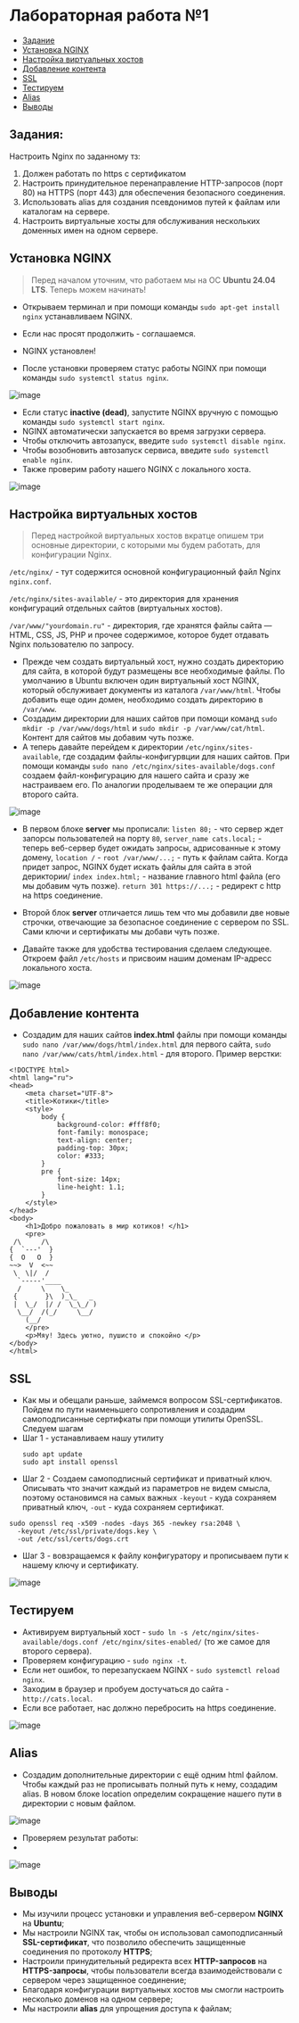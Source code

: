 # Лабораторная работа №1

- [Задание](#задание)
- [Установка NGINX](#установка-nginx)
- [Настройка виртуальных хостов](#настройка-виртуальных-хостов)
- [Добавление контента](#добавление-контента)
- [SSL](#ssl)
- [Тестируем]("тестируем)
- [Alias](#alias)
- [Выводы](#выводы)

## Задания:

Настроить Nginx по заданному тз:
1. Должен работать по https c сертификатом
2. Настроить принудительное перенаправление HTTP-запросов (порт 80) на HTTPS (порт 443) для обеспечения безопасного соединения.
3. Использовать alias для создания псевдонимов путей к файлам или каталогам на сервере.
4. Настроить виртуальные хосты для обслуживания нескольких доменных имен на одном сервере.

## Установка NGINX

> Перед началом уточним, что работаем мы на ОС **Ubuntu 24.04 LTS**. Теперь можем начинать!

* Открываем терминал и при помощи команды `sudo apt-get install nginx` устанавливаем NGINX.  
* Если нас просят продолжить - соглашаемся.  
* NGINX установлен!  

* После установки проверяем статус работы NGINX при помощи команды `sudo systemctl status nginx`.

![image](https://github.com/user-attachments/assets/4ae205bc-487d-40c9-86d0-58124e953f50)


* Если статус **inactive (dead)**, запустите NGINX вручную с помощью команды `sudo systemctl start nginx`.  
* NGINX автоматически запускается во время загрузки сервера.  
* Чтобы отключить автозапуск, введите `sudo systemctl disable nginx`.  
* Чтобы возобновить автозапуск сервиса, введите `sudo systemctl enable nginx`.
* Также проверим работу нашего NGINX с локального хоста.

![image](https://github.com/user-attachments/assets/c2d52b67-e381-4358-b391-69df4d27122c)


## Настройка виртуальных хостов

> Перед настройкой виртуальных хостов вкратце опишем три основные директории, с которыми мы будем работать, для конфигурации Nginx.

`/etc/nginx/` - тут содержится основной конфигурационный файл Nginx `nginx.conf`.

`/etc/nginx/sites-available/` - это директория для хранения конфигураций отдельных сайтов (виртуальных хостов).

`/var/www/"yourdomain.ru"` - директория, где хранятся файлы сайта — HTML, CSS, JS, PHP и прочее содержимое, которое будет отдавать Nginx пользователю по запросу.


* Прежде чем создать виртуальный хост, нужно создать директорию для сайта, в которой будут размещены все необходимые файлы. По умолчанию в Ubuntu включен один виртуальный хост NGINX, который обслуживает документы из каталога `/var/www/html`. Чтобы добавить еще один домен, необходимо создать директорию в `/var/www`.
* Создадим директории для наших сайтов при помощи команд `sudo mkdir -p /var/www/dogs/html` и `sudo mkdir -p /var/www/cat/html`. Контент для сайтов мы добавим чуть позже.
* А теперь давайте перейдем к директории `/etc/nginx/sites-available`, где создадим файлы-конфигурвции для наших сайтов. При помощи команды `sudo nano /etc/nginx/sites-available/dogs.conf` создаем файл-конфигурацию для нашего сайта и сразу же настраиваем его. По аналогии проделываем те же операции для второго сайта.

![image](https://github.com/user-attachments/assets/256c1507-5bdb-49ac-846c-6e7299b6af5a)


* В первом блоке **server** мы прописали: `listen 80;` - что сервер ждет запорсы пользователей на порту `80`, `server_name cats.local;` - теперь веб-сервер будет ожидать запросы, адрисованные к этому домену, `location /` - `root /var/www/...;` - путь к файлам сайта. Когда придет запрос, NGINX будет искать файлы для сайта в этой дериктории/ `index index.html;` - название главного html файла (его мы добавим чуть позже). `return 301 https://...;` - редирект с http на https соединение.
* Второй блок **server** отличается лишь тем что мы добавили две новые строчки, отвечающие за безопасное соединение с сервером по SSL. Сами ключи и сертификаты мы добави чуть позже.

* Давайте также для удобства тестирования сделаем следующее. Откроем файл `/etc/hosts` и присвоим нашим доменам IP-адресс локального хоста.

![image](https://github.com/user-attachments/assets/743fe1b8-3ec4-4e2b-aaa0-ba561af282b1)

## Добавление контента

* Создадим для наших сайтов **index.html** файлы при помощи команды `sudo nano /var/www/dogs/html/index.html` для первого сайта, `sudo nano /var/www/cats/html/index.html` - для второго. Пример верстки:
```
<!DOCTYPE html>
<html lang="ru">
<head>
    <meta charset="UTF-8">
    <title>Котики</title>
    <style>
        body {
            background-color: #fff8f0;
            font-family: monospace;
            text-align: center;
            padding-top: 30px;
            color: #333;
        }
        pre {
            font-size: 14px;
            line-height: 1.1;
        }
    </style>
</head>
<body>
    <h1>Добро пожаловать в мир котиков! </h1>
    <pre>
 /\     /\
{  `---'  }
{  O   O  }
~~>  V  <~~
 \  \|/  /
  `-----'____
  /     \    \_
 {       }\  )_\_   _
 |  \_/  |/ /  \_\_/ )
  \__/  /(_/     \__/
    (__/
    </pre>
    <p>Мяу! Здесь уютно, пушисто и спокойно </p>
</body>
</html>

```

## SSL

* Как мы и обещали раньше, займемся вопросом SSL-сертификатов. Пойдем по пути наименьшего сопротивления и создадим самоподписанные сертифкаты при помощи утилиты OpenSSL. Следуем шагам
* Шаг 1 - устанавливаем нашу утилиту
  ```
  sudo apt update
  sudo apt install openssl
  ```
* Шаг 2 - Создаем самоподписный сертификат и приватный ключ. Описывать что значит каждый из параметров не видем смысла, поэтому остановимся на самых важных `-keyout` - куда сохраняем приватный ключ, `-out` - куда сохраняем сертификат.
```
sudo openssl req -x509 -nodes -days 365 -newkey rsa:2048 \
  -keyout /etc/ssl/private/dogs.key \
  -out /etc/ssl/certs/dogs.crt
```
* Шаг 3 - вовзращаемся к файлу конфигуратору и прописываем пути к нашему ключу и сертификату.

![image](https://github.com/user-attachments/assets/e18e46d0-b9e0-4d5f-bbf5-a390d67ac8aa)


## Тестируем

* Активируем виртуальный хост - `sudo ln -s /etc/nginx/sites-available/dogs.conf /etc/nginx/sites-enabled/` (то же самое для второго сервера).
* Проверяем конфигурацию - `sudo nginx -t`.
* Если нет ошибок, то перезапускаем NGINX - `sudo systemctl reload nginx`.
* Заходим в браузер и пробуем достучаться до сайта - `http://cats.local`.
* Если все работает, нас должно перебросить на https соединение.

![image](https://github.com/user-attachments/assets/bc60ee04-892a-448b-9aa9-4eb10bf04589)


## Alias

* Создадим дополнительные директории с ещё одним html файлом. Чтобы каждый раз не прописывать полный путь к нему, создадим alias. В новом блоке location определим сокращение нашего пути в директории с новым файлом.

![image](https://github.com/user-attachments/assets/4d783f5b-1268-409a-a945-4c58da02c695)

* Проверяем результат работы:
* 
![image](https://github.com/user-attachments/assets/c4b0be10-4475-416b-bbce-027e311d20af)

## Выводы

* Мы изучили процесс установки и управления веб-сервером **NGINX** на **Ubuntu**;
* Мы настроили NGINX так, чтобы он использовал самоподписанный **SSL-сертификат**, что позволило обеспечить защищенные соединения по протоколу **HTTPS**;
* Настроили принудительный редиректа всех **HTTP-запросов** на **HTTPS-запросы**, чтобы пользователи всегда взаимодействовали с сервером через защищенное соединение;
* Благодаря конфигурации виртуальных хостов мы смогли настроить несколько доменов на одном сервере;
* Мы настроили **alias** для упрощения доступа к файлам;

